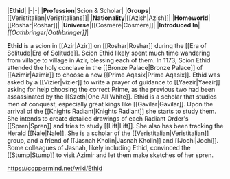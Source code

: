 |**Ethid**|
|-|-|
|**Profession**|Scion & Scholar|
|**Groups**|[[Veristitalian\|Veristitalians]]|
|**Nationality**|[[Azish\|Azish]]|
|**Homeworld**|[[Roshar\|Roshar]]|
|**Universe**|[[Cosmere\|Cosmere]]|
|**Introduced In**|*[[Oathbringer\|Oathbringer]]*|

**Ethid** is a scion in [[Azir\|Azir]] on [[Roshar\|Roshar]] during the [[Era of Solitude\|Era of Solitude]].
Scion Ethid likely spent much time wandering from village to village in Azir, blessing each of them. In 1173, Scion Ethid attended the holy conclave in the [[Bronze Palace\|Bronze Palace]] of [[Azimir\|Azimir]] to choose a new [[Prime Aqasix\|Prime Aqasix]]. Ethid was asked by a [[Vizier\|vizier]] to write a prayer of guidance to [[Yaezir\|Yaezir]] asking for help choosing the correct Prime, as the previous two had been assassinated by the [[Szeth\|One All White]].
Ethid is a scholar that studies men of conquest, especially great kings like [[Gavilar\|Gavilar]]. Upon the arrival of the [[Knights Radiant\|Knights Radiant]] she starts to study them. She intends to create detailed drawings of each Radiant Order's [[Spren\|Spren]] and tries to study [[Lift\|Lift]]. She also has been tracking the Herald [[Nale\|Nale]].
She is a scholar of the [[Veristitalian\|Veristitalian]] group, and a friend of [[Jasnah Kholin\|Jasnah Kholin]] and [[Jochi\|Jochi]].
Some colleagues of Jasnah, likely including Ethid, convinced the [[Stump\|Stump]] to visit Azimir and let them make sketches of her spren.



https://coppermind.net/wiki/Ethid